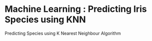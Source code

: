 # Machine Learning : Predicting Iris Species using KNN
Predicting Species using K Nearest Neighbour Algorithm

